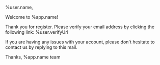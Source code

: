 %user.name,

Welcome to %app.name!

Thank you for register.
Please verify your email address by clicking the following link:
%user.verifyUrl

If you are having any issues with your account,
please don't hesitate to contact us by replying to this mail.

Thanks,
%app.name team